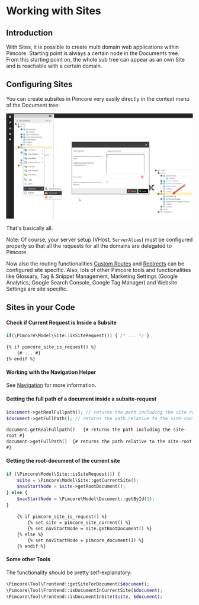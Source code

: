 # Working with Sites

## Introduction
With Sites, it is possible to create multi domain web applications within Pimcore. 
 Starting point is always a certain node in the Documents tree. From this starting point on, the whole sub tree can appear
 as an own Site and is reachable with a certain domain.  

## Configuring Sites
You can create subsites in Pimcore very easily directly in the context menu of the Document tree: 

![Configuring Sites](../../img/sites.png)

That's basically all.
 
 Note: Of course, your server setup (VHost, `ServerAlias`) must be configured properly so that all the requests for all the 
 domains are delegated to Pimcore. 
 
 
Now also the routing functionalities [Custom Routes](./02_Custom_Routes.md) and [Redirects](./04_Redirects.md) 
can be configured site specific. 
Also, lots of other Pimcore tools and functionalities like Glossary, Tag & Snippet Management, Marketing Settings 
(Google Analytics, Google Search Console, Google Tag Manager) and Website Settings are site specific. 


## Sites in your Code

#### Check if Current Request is Inside a Subsite

<div class="code-section">

```php
if(\Pimcore\Model\Site::isSiteRequest()) { /* ... */ }
```

```twig
{% if pimcore_site_is_request() %}
    {# ... #}
{% endif %}
```

</div>

#### Working with the Navigation Helper
See [Navigation](../../03_Documents/03_Navigation.md) for more information. 


#### Getting the full path of a document inside a subsite-request

<div class="code-section">

```php
$document->getRealFullpath(); // returns the path including the site-root
$document->getFullPath(); // returns the path relative to the site-root
```

```twig
document.getRealFullpath()   {# returns the path including the site-root #}
document->getFullPath()  {# returns the path relative to the site-root #}
```
</div>

#### Getting the root-document of the current site

<div class="code-section">

```php
if (\Pimcore\Model\Site::isSiteRequest()) {
    $site = \Pimcore\Model\Site::getCurrentSite();
    $navStartNode = $site->getRootDocument();
} else {
    $navStartNode = \Pimcore\Model\Document::getById(1);
}
```

```twig
    {% if pimcore_site_is_request() %}
        {% set site = pimcore_site_current() %}
        {% set navStartNode = site.getRootDocument() %}
    {% else %}
        {% set navStartNode = pimcore_document(1) %}
    {% endif %}
```

</div>

#### Some other Tools
The functionality should be pretty self-explanatory: 
```php
\Pimcore\Tool\Frontend::getSiteForDocument($document);
\Pimcore\Tool\Frontend::isDocumentInCurrentSite($document);
\Pimcore\Tool\Frontend::isDocumentInSite($site, $document);
```

